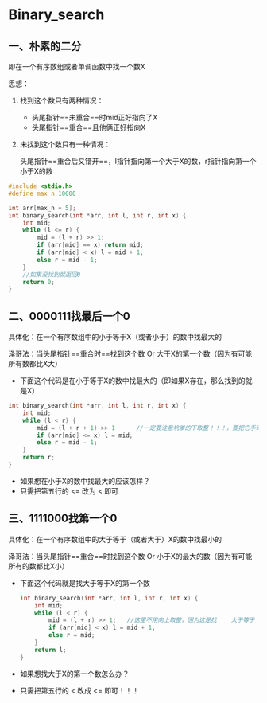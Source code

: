 # Binary_search

## 一、朴素的二分

即在一个有序数组或者单调函数中找一个数X

思想：

1. 找到这个数只有两种情况：
   + 头尾指针==未重合==时mid正好指向了X
   + 头尾指针==重合==且他俩正好指向X

2. 未找到这个数只有一种情况：

   头尾指针==重合后又错开==，l指针指向第一个大于X的数，r指针指向第一个小于X的数

```c++
#include <stdio.h>
#define max_n 10000

int arr[max_n + 5];
int binary_search(int *arr, int l, int r, int x) {
    int mid;
    while (l <= r) {
        mid = (l + r) >> 1;
        if (arr[mid] == x) return mid;
        if (arr[mid] < x) l = mid + 1;
        else r = mid - 1;
    }
    //如果没找到就返回0
    return 0;
}
```







## 二、0000111找最后一个0

具体化：在一个有序数组中的小于等于X（或者小于）的数中找最大的

泽哥法：当头尾指针==重合时==找到这个数 Or 大于X的第一个数（因为有可能所有数都比X大）

+ 下面这个代码是在小于等于X的数中找最大的（即如果X存在，那么找到的就是X）

```c
int binary_search(int *arr, int l, int r, int x) {
    int mid;
    while (l < r) {
        mid = (l + r + 1) >> 1      //一定要注意坑爹的下取整！！！，要把它手动改为上取整，否则会死循环
        if (arr[mid] <= x) l = mid;
        else r = mid - 1;
    }
    return r;
}
```

+ 如果想在小于X的数中找最大的应该怎样？
+ 只需把第五行的 <= 改为  < 即可





## 三、1111000找第一个0

具体化：在一个有序数组中的大于等于（或者大于）X的数中找最小的

泽哥法：当头尾指针==重合==时找到这个数 Or 小于X的最大的数（因为有可能所有的数都比X小）

+ 下面这个代码就是找大于等于X的第一个数

  ```c
  int binary_search(int *arr, int l, int r, int x) {
      int mid;
      while (l < r) {
          mid = (l + r) >> 1;   //这里不用向上取整，因为这是找    大于等于  X的第一个数，不会卡着死循环的！！不懂的话举几个栗子！！
          if (arr[mid] < x) l = mid + 1;
          else r = mid;
      }
      return l;
  }
  ```

  

+ 如果想找大于X的第一个数怎么办？
+ 只需把第五行的 < 改成 <= 即可！！！